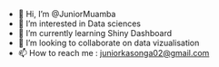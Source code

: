 - 👋 Hi, I’m @JuniorMuamba
- 👀 I’m interested in Data sciences
- 🌱 I’m currently learning Shiny Dashboard 
- 💞️ I’m looking to collaborate on data vizualisation 
- 📫 How to reach me : juniorkasonga02@gmail.com

<!---
JuniorMuamba/JuniorMuamba is a ✨ special ✨ repository because its `README.md` (this file) appears on your GitHub profile.
You can click the Preview link to take a look at your changes.
--->
